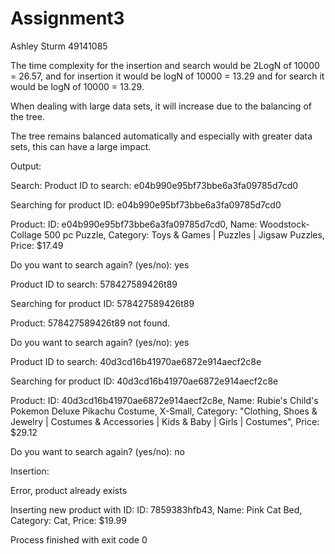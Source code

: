 # Assignment3
Ashley Sturm 49141085

The time complexity for the insertion and search would be 2LogN of 10000 = 26.57, and for insertion it would be logN of 10000 = 13.29 and for search it would be logN of 10000 = 13.29. 

When dealing with large data sets, it will increase due to the balancing of the tree.

The tree remains balanced automatically and especially with greater data sets, this can have a large impact.


Output:

Search: 
Product ID to search: e04b990e95bf73bbe6a3fa09785d7cd0

Searching for product ID: e04b990e95bf73bbe6a3fa09785d7cd0

Product: ID: e04b990e95bf73bbe6a3fa09785d7cd0, Name: Woodstock- Collage 500 pc Puzzle, Category: Toys & Games | Puzzles | Jigsaw Puzzles, Price: $17.49

Do you want to search again? (yes/no): yes

Product ID to search: 578427589426t89

Searching for product ID: 578427589426t89

Product: 578427589426t89 not found.

Do you want to search again? (yes/no): yes

Product ID to search: 40d3cd16b41970ae6872e914aecf2c8e

Searching for product ID: 40d3cd16b41970ae6872e914aecf2c8e

Product: ID: 40d3cd16b41970ae6872e914aecf2c8e, Name: Rubie's Child's Pokemon Deluxe Pikachu Costume, X-Small, Category: "Clothing, Shoes & Jewelry | Costumes & Accessories | Kids & Baby | Girls | Costumes", Price: $29.12

Do you want to search again? (yes/no): no

Insertion: 

Error, product already exists

Inserting new product with ID: ID: 7859383hfb43, Name: Pink Cat Bed, Category: Cat, Price: $19.99

Process finished with exit code 0
